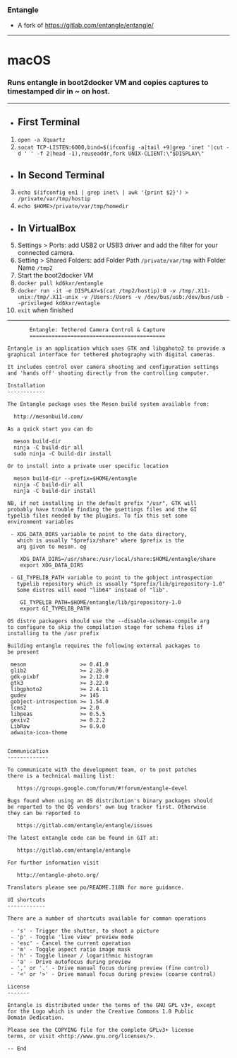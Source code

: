### Entangle

* A fork of https://gitlab.com/entangle/entangle/

<hr>

# macOS 

### Runs entangle in boot2docker VM and copies captures to timestamped dir in ~ on host.

<hr>

* ## First Terminal

1. `open -a Xquartz`
2. `socat TCP-LISTEN:6000,bind=$(ifconfig -a|tail +9|grep 'inet '|cut -d ' ' -f 2|head -1),reuseaddr,fork UNIX-CLIENT:\"$DISPLAY\"`

* ## In Second Terminal

3. `echo $(ifconfig en1 | grep inet\ | awk '{print $2}') > /private/var/tmp/hostip`
4. `echo $HOME>/private/var/tmp/homedir` 

* ## In VirtualBox

5. Settings > Ports: add USB2 or USB3 driver and add the filter for your connected camera.
6. Setting > Shared Folders: add Folder Path `/private/var/tmp` with Folder Name `/tmp2`
7. Start the boot2docker VM
8. `docker pull kd6kxr/entangle`
9. `docker run -it -e DISPLAY=$(cat /tmp2/hostip):0 -v /tmp/.X11-unix:/tmp/.X11-unix -v /Users:/Users -v /dev/bus/usb:/dev/bus/usb --privileged kd6kxr/entagle`
10. `exit` when finished

<hr>

```
       Entangle: Tethered Camera Control & Capture
       ===========================================

Entangle is an application which uses GTK and libgphoto2 to provide a
graphical interface for tethered photography with digital cameras.

It includes control over camera shooting and configuration settings
and 'hands off' shooting directly from the controlling computer.

Installation
------------

The Entangle package uses the Meson build system available from:

  http://mesonbuild.com/

As a quick start you can do

  meson build-dir
  ninja -C build-dir all
  sudo ninja -C build-dir install

Or to install into a private user specific location

  meson build-dir --prefix=$HOME/entangle
  ninja -C build-dir all
  ninja -C build-dir install

NB, if not installing in the default prefix "/usr", GTK will
probably have trouble finding the gsettings files and the GI
typelib files needed by the plugins. To fix this set some
environment variables

 - XDG_DATA_DIRS variable to point to the data directory,
   which is usually "$prefix/share" where $prefix is the
   arg given to meson. eg

    XDG_DATA_DIRS=/usr/share:/usr/local/share:$HOME/entangle/share
    export XDG_DATA_DIRS

 - GI_TYPELIB_PATH variable to point to the gobject introspection
   typelib repository which is usually "$prefix/lib/girepository-1.0"
   Some distros will need "lib64" instead of "lib".

    GI_TYPELIB_PATH=$HOME/entangle/lib/girepository-1.0
    export GI_TYPELIB_PATH

OS distro packagers should use the --disable-schemas-compile arg
to configure to skip the compilation stage for schema files if
installing to the /usr prefix

Building entangle requires the following external packages to
be present

 meson                 >= 0.41.0
 glib2                 >= 2.26.0
 gdk-pixbf             >= 2.12.0
 gtk3                  >= 3.22.0
 libgphoto2            >= 2.4.11
 gudev                 >= 145
 gobject-introspection >= 1.54.0
 lcms2                 >= 2.0
 libpeas               >= 0.5.5
 gexiv2                >= 0.2.2
 LibRaw                >= 0.9.0
 adwaita-icon-theme


Communication
-------------

To communicate with the development team, or to post patches
there is a technical mailing list:

   https://groups.google.com/forum/#!forum/entangle-devel

Bugs found when using an OS distribution's binary packages should
be reported to the OS vendors' own bug tracker first. Otherwise
they can be reported to

   https://gitlab.com/entangle/entangle/issues

The latest entangle code can be found in GIT at:

   https://gitlab.com/entangle/entangle

For further information visit

   http://entangle-photo.org/

Translators please see po/README.I18N for more guidance.

UI shortcuts
------------

There are a number of shortcuts available for common operations

 - 's' - Trigger the shutter, to shoot a picture
 - 'p' - Toggle 'live view' preview mode
 - 'esc' - Cancel the current operation
 - 'm' - Toggle aspect ratio image mask
 - 'h' - Toggle linear / logarithmic histogram
 - 'a' - Drive autofocus during preview
 - ',' or '.' - Drive manual focus during preview (fine control)
 - '<' or '>' - Drive manual focus during preview (coarse control)

License
-------

Entangle is distributed under the terms of the GNU GPL v3+, except
for the Logo which is under the Creative Commons 1.0 Public
Domain Dedication.

Please see the COPYING file for the complete GPLv3+ license
terms, or visit <http://www.gnu.org/licenses/>.

-- End
```
